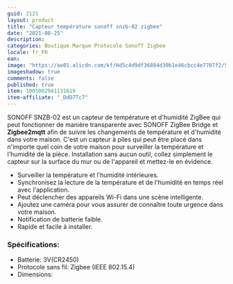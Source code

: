 ```yaml
---
guid: 2121
layout: product
title: "Capteur température sonoff snzb-02 zigbee"
date: "2021-08-25"
description:
categories: Boutique Marque Protocole Sonoff Zigbee
locale: fr_FR
ean:
image: "https://ae01.alicdn.com/kf/Hd5c4d9df36884d30b1e46cbcc4e7707f2/SONOFF-capteur-de-temp-rature-et-d-humidit-SNZB-02-ZigBee-pour-maison-intelligente-eWeLink-moniteur.jpg_640x640.jpg"
imageshadow: true
comments: false
published: true
item: 1005002941131619
item-affiliate: "_DdD7Tc7"
---
```


SONOFF SNZB-02 est un capteur de température et d'humidité ZigBee qui peut fonctionner de manière transparente avec SONOFF ZigBee Bridge et **Zigbee2mqtt** afin de suivre les changements de température et d'humidité dans votre maison. C'est un capteur à piles qui peut être placé dans n'importe quel coin de votre maison pour surveiller la température et l'humidité de la pièce. Installation sans aucun outil, collez simplement le capteur sur la surface du mur ou de l'appareil et mettez-le en évidence.

- Surveiller la température et l'humidité intérieures.
- Synchronisez la lecture de la température et de l'humidité en temps réel avec l'application.
- Peut déclencher des appareils Wi-Fi dans une scène intelligente.
- Ajoutez une caméra pour vous assurer de connaître toute urgence dans votre maison.
- Notification de batterie faible.
- Rapide et facile à installer.

### Spécifications:

- Batterie: 3V(CR2450)
- Protocole sans fil: Zigbee (IEEE 802.15.4)
- Dimensions:
